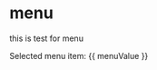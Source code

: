 # menu
<script setup>
import { ref } from 'vue'
const menuValue = ref("");
</script>

this is test for menu
<br>
<Menu v-model="menuValue">
</Menu>
<div>Selected menu item: {{ menuValue }}</div>

